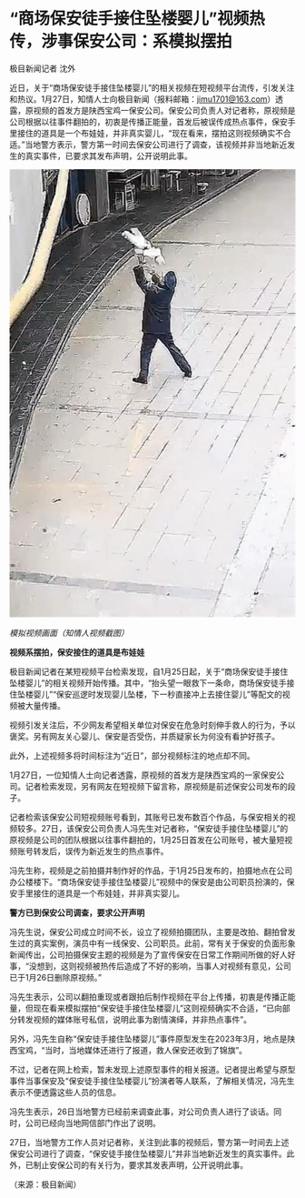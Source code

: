 # “商场保安徒手接住坠楼婴儿”视频热传，涉事保安公司：系模拟摆拍

极目新闻记者 沈外

近日，关于“商场保安徒手接住坠楼婴儿”的相关视频在短视频平台流传，引发关注和热议。1月27日，知情人士向极目新闻（报料邮箱：jimu1701@163.com）透露，原视频的首发方是陕西宝鸡一保安公司。保安公司负责人对记者称，原视频是公司根据以往事件翻拍的，初衷是传播正能量，首发后被误传成热点事件，保安手里接住的道具是一个布娃娃，并非真实婴儿，“现在看来，摆拍这则视频确实不合适。”当地警方表示，警方第一时间去保安公司进行了调查，该视频并非当地新近发生的真实事件，已要求其发布声明，公开说明此事。

![537e4570ee0d2a166a011ddd758e320d.jpg](https://raw.githubusercontent.com/qqhsx/qqnews_image/main/2024/01/27/“商场保安徒手接住坠楼婴儿”视频热传，涉事保安公司：系模拟摆拍/537e4570ee0d2a166a011ddd758e320d.jpg)

_模拟视频画面（知情人视频截图）_

**视频系摆拍，保安接住的道具是布娃娃**

极目新闻记者在某短视频平台检索发现，自1月25日起，关于“商场保安徒手接住坠楼婴儿”的相关视频开始传播。其中，“抬头望一眼救下一条命，商场保安徒手接住坠楼婴儿”“保安巡逻时发现婴儿坠楼，下一秒直接冲上去接住婴儿”等配文的视频被大量传播。

视频引发关注后，不少网友希望相关单位对保安在危急时刻伸手救人的行为，予以褒奖。另有网友关心婴儿、保安是否受伤，并质疑家长为何没有看护好孩子。

此外，上述视频多将时间标注为“近日”，部分视频标注的地点却不同。

1月27日，一位知情人士向记者透露，原视频的首发方是陕西宝鸡的一家保安公司。记者检索发现，另有网友在短视频下留言称，原视频是前述保安公司发布的段子。

记者检索该保安公司短视频账号看到，其账号已发布数百个作品，与保安相关的视频较多。27日，该保安公司负责人冯先生对记者称，“保安徒手接住坠楼婴儿”的原视频是公司的团队根据以往事件翻拍的，1月25日首发在公司账号，被大量短视频账号转发后，误传为新近发生的热点事件。

冯先生称，视频是之前拍摄并制作好的作品，于1月25日发布的，拍摄地点在公司办公楼楼下。“商场保安徒手接住坠楼婴儿”视频中的保安是由公司职员扮演的，保安手里接住的道具是一个布娃娃，并非真实婴儿。

**警方已到保安公司调查，要求公开声明**

冯先生说，保安公司成立时间不长，设立了视频拍摄团队，主要是改拍、翻拍曾发生过的真实案例，演员中有一线保安、公司职员。此前，常有关于保安的负面形象新闻传出，公司拍摄保安主题的视频是为了宣传保安在日常工作期间所做的好人好事，“没想到，这则视频被热传后造成了不好的影响，当事人对视频有意见，公司已于1月26日删除原视频。”

冯先生表示，公司以翻拍重现或者跟拍后制作视频在平台上传播，初衷是传播正能量，但现在看来模拟摆拍“保安徒手接住坠楼婴儿”这则视频确实不合适，“已向部分转发视频的媒体账号私信，说明此事为剧情演绎，并非热点事件”。

另外，冯先生自称“保安徒手接住坠楼婴儿”事件原型发生在2023年3月，地点是陕西宝鸡，“当时，当地媒体还进行了报道，救人保安还收到了锦旗”。

不过，记者在网上检索，暂未发现上述原型事件的相关报道。记者提出希望与原型事件当事保安及“保安徒手接住坠楼婴儿”扮演者等人联系，了解相关情况，冯先生表示不便透露这些人员的信息。

冯先生表示，26日当地警方已经前来调查此事，对公司负责人进行了谈话。同时，公司已经向当地网信部门作出了说明。

27日，当地警方工作人员对记者称，关注到此事的视频后，警方第一时间去上述保安公司进行了调查，“保安徒手接住坠楼婴儿”并非当地新近发生的真实事件。此外，已制止安保公司的有关行为，要求其发表声明，公开说明此事。

（来源：极目新闻）

